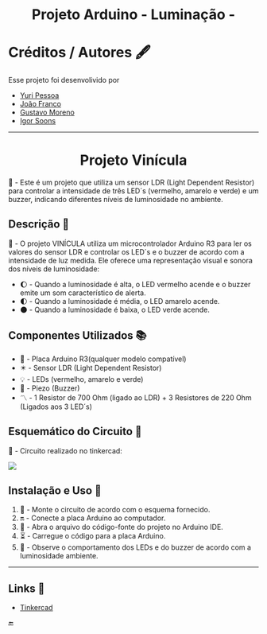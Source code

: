 <div align="center">
            <h1>Projeto Arduino - Luminação -</h1>  
</div>

# Créditos / Autores 🖋️
Esse projeto foi desenvolivido por
* [Yuri Pessoa](https://github.com/yurisilpess)
* [João Franco]()
* [Gustavo Moreno](https://github.com/gus7a2005)
* [Igor Soons]()

------------

<div align="center">
            <h1>Projeto Vinícula</h1>  
</div>

📌 - Este é um projeto que utiliza um sensor LDR (Light Dependent Resistor) para controlar a intensidade de três LED´s (vermelho, amarelo e verde) e um buzzer, indicando diferentes níveis de luminosidade no ambiente.

## Descrição 📝

📃 - O projeto VINÍCULA utiliza um microcontrolador Arduino R3 para ler os valores do sensor LDR e controlar os LED´s e o buzzer de acordo com a intensidade de luz medida. Ele oferece uma representação visual e sonora dos níveis de luminosidade: 

- 🌔 - Quando a luminosidade é alta, o LED vermelho acende e o buzzer emite um som característico de alerta. 
- 🌓 - Quando a luminosidade é média, o LED amarelo acende.
- 🌑 - Quando a luminosidade é baixa, o LED verde acende.

## Componentes Utilizados 📚

- 🔌 - Placa Arduino R3(qualquer modelo compatível)
- ✴️ - Sensor LDR (Light Dependent Resistor)
- 💡 - LEDs (vermelho, amarelo e verde)
- 🎵 - Piezo (Buzzer)
- 〽️ - 1 Resistor de 700 Ohm (ligado ao LDR) + 3 Resistores de 220 Ohm (Ligados aos 3 LED´s)

## Esquemático do Circuito 📐

🔎 - Circuito realizado no tinkercad:

<img src="https://csg.tinkercad.com/things/83sCITpfnRG/t725.png?rev=1711421830931000000&s=&v=1&type=circuits">

## Instalação e Uso 🔨 

1. 🔧 - Monte o circuito de acordo com o esquema fornecido. 
2. 🔛 - Conecte a placa Arduino ao computador.
3. 📂 - Abra o arquivo do código-fonte do projeto no Arduino IDE.
4. ⏳ - Carregue o código para a placa Arduino.
5. 👀 - Observe o comportamento dos LEDs e do buzzer de acordo com a luminosidade ambiente.

--------------

## Links 🔗
- [Tinkercad](https://www.tinkercad.com/things/83sCITpfnRG-projeto-vinicula-edge-computing?sharecode=V9tSaWBHoaSKsl-U6h55ODGPf_Ghba85i-biV6nJoiA)

🔚 

